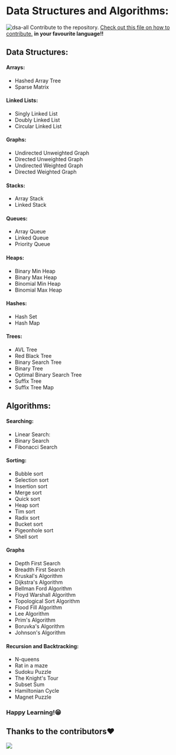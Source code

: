 # Data Structures and Algorithms:<br>
![dsa-all](https://socialify.git.ci/alfaPegasis/dsa-all/image?description=1&descriptionEditable=This%20repository%20contains%20all%20important%20concepts%20of%20Data%20Structures%20and%20Algorithms.%20Happy%20hacking!%20%F0%9F%9A%80&font=Inter&forks=1&language=1&name=1&owner=1&pattern=Charlie%20Brown&pulls=1&stargazers=1&theme=Dark)
Contribute to the repository. [Check out this file on how to contribute.](https://github.com/alfaPegasis/dsa-all/blob/06a9932dcd8846aa20335f9690d246a6d6fb576d/CONTRIBUTING.md) <strong> in your favourite language!! </strong>
<br>

## Data Structures:
#### Arrays:
- Hashed Array Tree
- Sparse Matrix
#### Linked Lists:
- Singly Linked List
- Doubly Linked List
- Circular Linked List
#### Graphs:
- Undirected Unweighted Graph
- Directed Unweighted Graph
- Undirected Weighted Graph
- Directed Weighted Graph
#### Stacks:
- Array Stack
- Linked Stack
#### Queues:
- Array Queue
- Linked Queue
- Priority Queue
#### Heaps:
- Binary Min Heap
- Binary Max Heap
- Binomial Min Heap
- Binomial Max Heap
#### Hashes:
- Hash Set
- Hash Map
#### Trees:
- AVL Tree
- Red Black Tree
- Binary Search Tree
- Binary Tree
- Optimal Binary Search Tree
- Suffix Tree
- Suffix Tree Map

## Algorithms:
#### Searching:
- Linear Search:
- Binary Search
- Fibonacci Search
#### Sorting:
- Bubble sort
- Selection sort
- Insertion sort
- Merge sort
- Quick sort
- Heap sort
- Tim sort
- Radix sort
- Bucket sort
- Pigeonhole sort
- Shell sort
#### Graphs
- Depth First Search
- Breadth First Search
- Kruskal's Algorithm 
- Dijkstra's Algorithm 
- Bellman Ford Algorithm 
- Floyd Warshall Algorithm 
- Topological Sort Algorithm 
- Flood Fill Algorithm 
- Lee Algorithm 
- Prim's Algorithm 
- Boruvka's Algorithm 
- Johnson's Algorithm
#### Recursion and Backtracking:
- N-queens
- Rat in a maze
- Sudoku Puzzle
- The Knight's Tour
- Subset Sum
- Hamiltonian Cycle
- Magnet Puzzle
### Happy Learning!😁 <br>
## Thanks to the contributors❤
<a href="https://github.com/alfapegasis/dsa-all/graphs/contributors">
  <img src="https://contrib.rocks/image?repo=alfapegasis/dsa-all" />
</a>
